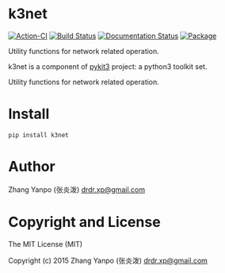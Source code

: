 # k3net

[![Action-CI](https://github.com/pykit3/k3net/actions/workflows/python-package.yml/badge.svg)](https://github.com/pykit3/k3net/actions/workflows/python-package.yml)
[![Build Status](https://travis-ci.com/pykit3/k3net.svg?branch=master)](https://travis-ci.com/pykit3/k3net)
[![Documentation Status](https://readthedocs.org/projects/k3net/badge/?version=stable)](https://k3net.readthedocs.io/en/stable/?badge=stable)
[![Package](https://img.shields.io/pypi/pyversions/k3net)](https://pypi.org/project/k3net)

Utility functions for network related operation.

k3net is a component of [pykit3] project: a python3 toolkit set.


Utility functions for network related operation.



# Install

```
pip install k3net
```

#   Author

Zhang Yanpo (张炎泼) <drdr.xp@gmail.com>

#   Copyright and License

The MIT License (MIT)

Copyright (c) 2015 Zhang Yanpo (张炎泼) <drdr.xp@gmail.com>


[pykit3]: https://github.com/pykit3